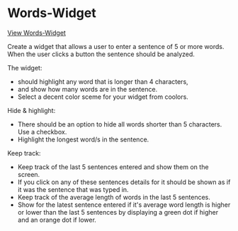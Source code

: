 # Words-Widget

[View Words-Widget](https://owethusotomela.github.io/words-widget/)

Create a widget that allows a user to enter a sentence of 5 or more words. When the user clicks a button the sentence should be analyzed.

The widget:

* should highlight any word that is longer than 4 characters,
* and show how many words are in the sentence.
* Select a decent color sceme for your widget from coolors.

Hide & highlight:

* There should be an option to hide all words shorter than 5 characters. Use a checkbox.
* Highlight the longest word/s in the sentence.

Keep track:

* Keep track of the last 5 sentences entered and show them on the screen. 
* If you click on any of these sentences details for it should be shown as if it was the sentence that was typed in.
* Keep track of the average length of words in the last 5 sentences. 
* Show for the latest sentence entered if it's average word length is higher or lower than the last 5 sentences by displaying a green dot if higher and an orange dot if lower.